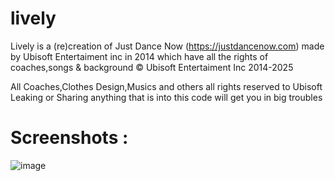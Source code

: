 # lively
Lively is a (re)creation of Just Dance Now (https://justdancenow.com) made by Ubisoft Entertaiment inc in 2014 which have all the rights of coaches,songs & background © Ubisoft Entertaiment Inc 2014-2025

All Coaches,Clothes Design,Musics and others all rights reserved to Ubisoft
Leaking or Sharing anything that is into this code will get you in big troubles 
# Screenshots :
![image](https://github.com/user-attachments/assets/8c05e41b-820f-4d01-baaf-6050dc83b583)
